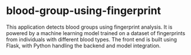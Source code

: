 # blood-group-using-fingerprint
This application detects blood groups using fingerprint analysis. It is powered by a machine learning model trained on a dataset of fingerprints from individuals with different blood types. The front end is built using Flask, with Python handling the backend and model integration.

